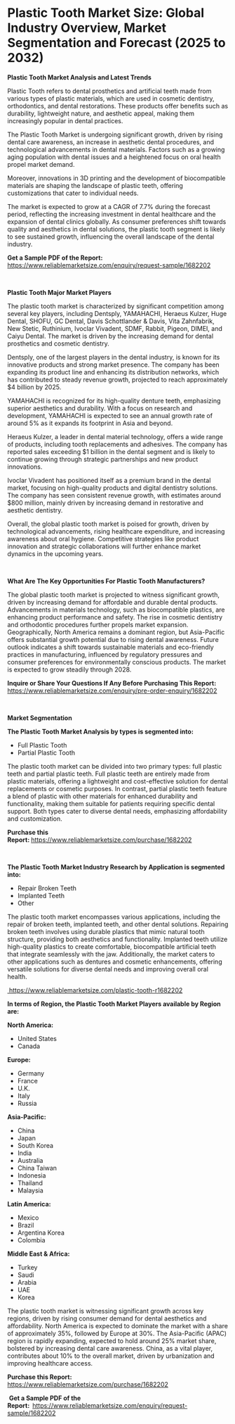 <p><h1>Plastic Tooth Market Size: Global Industry Overview, Market Segmentation and Forecast (2025 to 2032)</h1></p><p><strong>Plastic Tooth Market Analysis and Latest Trends</strong></p>
<p><p>Plastic Tooth refers to dental prosthetics and artificial teeth made from various types of plastic materials, which are used in cosmetic dentistry, orthodontics, and dental restorations. These products offer benefits such as durability, lightweight nature, and aesthetic appeal, making them increasingly popular in dental practices.</p><p>The Plastic Tooth Market is undergoing significant growth, driven by rising dental care awareness, an increase in aesthetic dental procedures, and technological advancements in dental materials. Factors such as a growing aging population with dental issues and a heightened focus on oral health propel market demand. </p><p>Moreover, innovations in 3D printing and the development of biocompatible materials are shaping the landscape of plastic teeth, offering customizations that cater to individual needs. </p><p>The market is expected to grow at a CAGR of 7.7% during the forecast period, reflecting the increasing investment in dental healthcare and the expansion of dental clinics globally. As consumer preferences shift towards quality and aesthetics in dental solutions, the plastic tooth segment is likely to see sustained growth, influencing the overall landscape of the dental industry.</p></p>
<p><strong>Get a Sample PDF of the Report:&nbsp;</strong> <a href="https://www.reliablemarketsize.com/enquiry/request-sample/1682202?utm_campaign=2281&utm_medium=2&utm_source=Github&utm_content=ia&utm_term=13042025&utm_id=plastic-tooth">https://www.reliablemarketsize.com/enquiry/request-sample/1682202</a></p>
<p>&nbsp;</p>
<p><strong>Plastic Tooth Major Market Players</strong></p>
<p><p>The plastic tooth market is characterized by significant competition among several key players, including Dentsply, YAMAHACHI, Heraeus Kulzer, Huge Dental, SHOFU, GC Dental, Davis Schottlander & Davis, Vita Zahnfabrik, New Stetic, Ruthinium, Ivoclar Vivadent, SDMF, Rabbit, Pigeon, DIMEI, and Caiyu Dental. The market is driven by the increasing demand for dental prosthetics and cosmetic dentistry.</p><p>Dentsply, one of the largest players in the dental industry, is known for its innovative products and strong market presence. The company has been expanding its product line and enhancing its distribution networks, which has contributed to steady revenue growth, projected to reach approximately $4 billion by 2025. </p><p>YAMAHACHI is recognized for its high-quality denture teeth, emphasizing superior aesthetics and durability. With a focus on research and development, YAMAHACHI is expected to see an annual growth rate of around 5% as it expands its footprint in Asia and beyond.</p><p>Heraeus Kulzer, a leader in dental material technology, offers a wide range of products, including tooth replacements and adhesives. The company has reported sales exceeding $1 billion in the dental segment and is likely to continue growing through strategic partnerships and new product innovations.</p><p>Ivoclar Vivadent has positioned itself as a premium brand in the dental market, focusing on high-quality products and digital dentistry solutions. The company has seen consistent revenue growth, with estimates around $800 million, mainly driven by increasing demand in restorative and aesthetic dentistry.</p><p>Overall, the global plastic tooth market is poised for growth, driven by technological advancements, rising healthcare expenditure, and increasing awareness about oral hygiene. Competitive strategies like product innovation and strategic collaborations will further enhance market dynamics in the upcoming years.</p></p>
<p>&nbsp;</p>
<p><strong>What Are The Key Opportunities For Plastic Tooth Manufacturers?</strong></p>
<p><p>The global plastic tooth market is projected to witness significant growth, driven by increasing demand for affordable and durable dental products. Advancements in materials technology, such as biocompatible plastics, are enhancing product performance and safety. The rise in cosmetic dentistry and orthodontic procedures further propels market expansion. Geographically, North America remains a dominant region, but Asia-Pacific offers substantial growth potential due to rising dental awareness. Future outlook indicates a shift towards sustainable materials and eco-friendly practices in manufacturing, influenced by regulatory pressures and consumer preferences for environmentally conscious products. The market is expected to grow steadily through 2028.</p></p>
<p><strong>Inquire or Share Your Questions If Any Before Purchasing This Report:</strong> <a href="https://www.reliablemarketsize.com/enquiry/pre-order-enquiry/1682202?utm_campaign=2281&utm_medium=2&utm_source=Github&utm_content=ia&utm_term=13042025&utm_id=plastic-tooth">https://www.reliablemarketsize.com/enquiry/pre-order-enquiry/1682202</a></p>
<p>&nbsp;</p>
<p><strong>Market Segmentation</strong></p>
<p><strong>The Plastic Tooth Market Analysis by types is segmented into:</strong></p>
<p><ul><li>Full Plastic Tooth</li><li>Partial Plastic Tooth</li></ul></p>
<p><p>The plastic tooth market can be divided into two primary types: full plastic teeth and partial plastic teeth. Full plastic teeth are entirely made from plastic materials, offering a lightweight and cost-effective solution for dental replacements or cosmetic purposes. In contrast, partial plastic teeth feature a blend of plastic with other materials for enhanced durability and functionality, making them suitable for patients requiring specific dental support. Both types cater to diverse dental needs, emphasizing affordability and customization.</p></p>
<p><strong>Purchase this Report:&nbsp;</strong><a href="https://www.reliablemarketsize.com/purchase/1682202?utm_campaign=2281&utm_medium=2&utm_source=Github&utm_content=ia&utm_term=13042025&utm_id=plastic-tooth">https://www.reliablemarketsize.com/purchase/1682202</a></p>
<p>&nbsp;</p>
<p><strong>The Plastic Tooth Market Industry Research by Application is segmented into:</strong></p>
<p><ul><li>Repair Broken Teeth</li><li>Implanted Teeth</li><li>Other</li></ul></p>
<p><p>The plastic tooth market encompasses various applications, including the repair of broken teeth, implanted teeth, and other dental solutions. Repairing broken teeth involves using durable plastics that mimic natural tooth structure, providing both aesthetics and functionality. Implanted teeth utilize high-quality plastics to create comfortable, biocompatible artificial teeth that integrate seamlessly with the jaw. Additionally, the market caters to other applications such as dentures and cosmetic enhancements, offering versatile solutions for diverse dental needs and improving overall oral health.</p></p>
<p><a href="https://www.reliablemarketsize.com/plastic-tooth-r1682202?utm_campaign=2281&utm_medium=2&utm_source=Github&utm_content=ia&utm_term=13042025&utm_id=plastic-tooth">&nbsp;https://www.reliablemarketsize.com/plastic-tooth-r1682202</a></p>
<p><strong>In terms of Region, the Plastic Tooth Market Players available by Region are:</strong></p>
<p>
    <p> <strong> North America: </strong>
        <ul>
            <li>United States</li>
            <li>Canada</li>
        </ul>
        </p> 
    <p> <strong> Europe: </strong>
        <ul>
            <li>Germany</li>
            <li>France</li>
            <li>U.K.</li>
            <li>Italy</li>
            <li>Russia</li>
        </ul>
        </p> 
    <p> <strong> Asia-Pacific: </strong>
        <ul>
            <li>China</li>
            <li>Japan</li>
            <li>South Korea</li>
            <li>India</li>
            <li>Australia</li>
            <li>China Taiwan</li>
            <li>Indonesia</li>
            <li>Thailand</li>
            <li>Malaysia</li>
        </ul>
        </p> 
    <p> <strong> Latin America: </strong>
        <ul>
            <li>Mexico</li>
            <li>Brazil</li>
            <li>Argentina Korea</li>
            <li>Colombia</li>
        </ul>
        </p> 
    <p> <strong> Middle East & Africa: </strong>
        <ul>
            <li>Turkey</li>
            <li>Saudi</li>
            <li>Arabia</li>
            <li>UAE</li>
            <li>Korea</li>
        </ul>
    </p>
    </p>
<p><p>The plastic tooth market is witnessing significant growth across key regions, driven by rising consumer demand for dental aesthetics and affordability. North America is expected to dominate the market with a share of approximately 35%, followed by Europe at 30%. The Asia-Pacific (APAC) region is rapidly expanding, expected to hold around 25% market share, bolstered by increasing dental care awareness. China, as a vital player, contributes about 10% to the overall market, driven by urbanization and improving healthcare access.</p></p>
<p><strong>Purchase this Report: </strong><a href="https://www.reliablemarketsize.com/purchase/1682202?utm_campaign=2281&utm_medium=2&utm_source=Github&utm_content=ia&utm_term=13042025&utm_id=plastic-tooth">https://www.reliablemarketsize.com/purchase/1682202</a></p>
<p>&nbsp;<strong>Get a Sample PDF of the Report:&nbsp;&nbsp;</strong><a href="https://www.reliablemarketsize.com/enquiry/request-sample/1682202?utm_campaign=2281&utm_medium=2&utm_source=Github&utm_content=ia&utm_term=13042025&utm_id=plastic-tooth">https://www.reliablemarketsize.com/enquiry/request-sample/1682202</a></p>
<p><strong></strong></p>
<p><p></p><p></p><p></p></p>